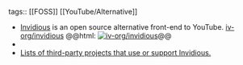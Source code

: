 tags:: [[FOSS]] [[YouTube/Alternative]]

- [Invidious](https://invidious.io/) is an open source alternative front-end to YouTube.
  [iv-org/invidious](https://github.com/iv-org/invidious)
  @@html: <a href="https://github.com/iv-org/invidious/"><img src="https://github-readme-stats-astronomer.vercel.app/api/pin/?username=iv-org&repo=invidious&theme=tokyonight" alt="iv-org/invidious"/></a>@@
-
- [Lists of third-party projects that use or support Invidious.](https://docs.invidious.io/applications/)